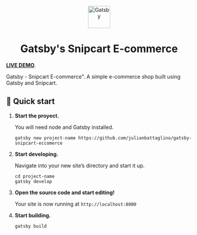 
<p align="center">
  <a href="https://www.gatsbyjs.org">
    <img alt="Gatsby" src="https://www.gatsbyjs.org/monogram.svg" width="60" />
  </a>
</p>
<h1 align="center">
  Gatsby's Snipcart E-commerce
</h1>

**[LIVE DEMO](https://flamboyant-lewin-a48e1a.netlify.app/)**.

Gatsby - Snipcart E-commerce". A simple e-commerce shop built using Gatsby and Snipcart.

## 🚀 Quick start

1.  **Start the proyect.**

    You will need node and Gatsby installed.

    ```shell
    gatsby new project-name https://github.com/julianbattaglino/gatsby-snipcart-eccomerce
    ```

2.  **Start developing.**

    Navigate into your new site’s directory and start it up.

    ```shell
    cd project-name
    gatsby develop
    ```

3.  **Open the source code and start editing!**

    Your site is now running at `http://localhost:8000`

4.  **Start building.**
    ```shell
    gatsby build
    ```
 
